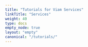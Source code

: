 ```yaml
---
title: "Tutorials for Viam Services"
linkTitle: "Services"
weight: 40
type: docs
empty_node: true
layout: "empty"
canonical: "/tutorials/"
---
```


